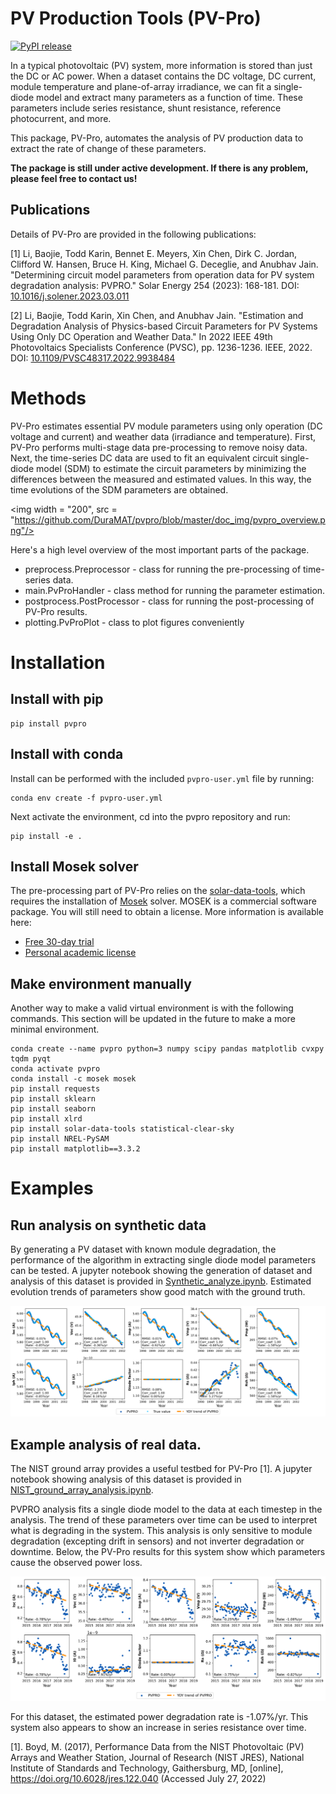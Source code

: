 # PV Production Tools (PV-Pro)

[![PyPI release](https://img.shields.io/pypi/v/pvpro.svg)](https://pypi.org/project/pvpro/)

In a typical photovoltaic (PV) system, more information is stored than just the DC or AC power. When a dataset contains the DC voltage, DC current, module temperature and plane-of-array irradiance, we can fit a single-diode model and extract many parameters as a function of time. These parameters include series resistance, shunt resistance, reference photocurrent, and more.

This package, PV-Pro, automates the analysis of PV production data to extract the rate of change of these parameters. 

**The package is still under active development. If there is any problem, please feel free to contact us!**

## Publications
Details of PV-Pro are provided in the following publications:

[1] Li, Baojie, Todd Karin, Bennet E. Meyers, Xin Chen, Dirk C. Jordan, Clifford W. Hansen, Bruce H. King, Michael G. Deceglie, and Anubhav Jain. "Determining circuit model parameters from operation data for PV system degradation analysis: PVPRO." Solar Energy 254 (2023): 168-181. DOI: [10.1016/j.solener.2023.03.011](https://doi.org/10.1016/j.solener.2023.03.011)

[2] Li, Baojie, Todd Karin, Xin Chen, and Anubhav Jain. "Estimation and Degradation Analysis of Physics-based Circuit Parameters for PV Systems Using Only DC Operation and Weather Data." In 2022 IEEE 49th Photovoltaics Specialists Conference (PVSC), pp. 1236-1236. IEEE, 2022. DOI: [10.1109/PVSC48317.2022.9938484](https://doi.org/10.1109/PVSC48317.2022.9938484)

# Methods
PV-Pro estimates essential PV module parameters using only operation (DC voltage and current) and weather data (irradiance and temperature). First, PV-Pro performs multi-stage data pre-processing to remove noisy data. Next, the time-series DC data are used to fit an equivalent circuit single-diode model (SDM) to estimate the circuit parameters by minimizing the differences between the measured and estimated values. In this way, the time evolutions of the SDM parameters are obtained.

<img width = "200", src = "https://github.com/DuraMAT/pvpro/blob/master/doc_img/pvpro_overview.png"/>

Here's a high level overview of the most important parts of the package.

- preprocess.Preprocessor - class for running the pre-processing of time-series data.
- main.PvProHandler - class method for running the parameter estimation. 
- postprocess.PostProcessor - class for running the post-processing of PV-Pro results.
- plotting.PvProPlot - class to plot figures conveniently

# Installation

## Install with pip
```
pip install pvpro
```



## Install with conda

Install can be performed with the included `pvpro-user.yml` file by running:

```
conda env create -f pvpro-user.yml
```
Next activate the environment, cd into the pvpro repository and run:

```
pip install -e .
```

## Install Mosek solver

The pre-processing part of PV-Pro relies on the [solar-data-tools](https://github.com/slacgismo/solar-data-tools), which requires the installation of [Mosek](https://www.mosek.com/resources/getting-started/) solver. MOSEK is a commercial software package. You will still need to obtain a license. More information is available here:

* [Free 30-day trial](https://www.mosek.com/products/trial/)
* [Personal academic license](https://www.mosek.com/products/academic-licenses/)

## Make environment manually
Another way to make a valid virtual environment is with the following commands. This section will be updated in the future to make a more minimal environment.

```
conda create --name pvpro python=3 numpy scipy pandas matplotlib cvxpy tqdm pyqt
conda activate pvpro
conda install -c mosek mosek
pip install requests
pip install sklearn
pip install seaborn
pip install xlrd
pip install solar-data-tools statistical-clear-sky
pip install NREL-PySAM
pip install matplotlib==3.3.2
```

# Examples

## Run analysis on synthetic data

By generating a PV dataset with known module degradation, the performance of the algorithm in extracting single diode model parameters can be tested. A jupyter notebook showing the generation of dataset and analysis of this dataset is provided in [Synthetic_analyze.ipynb](examples/Synthetic_analyze.ipynb).  Estimated evolution trends of parameters show good match with the ground truth.

![Image of PV-Pro fit result of synthetic dataset](https://github.com/DuraMAT/pvpro/blob/master/doc_img/synthetic_results.png)

## Example analysis of real data.

The NIST ground array provides a useful testbed for PV-Pro [1]. A jupyter notebook showing analysis of this dataset is provided in [NIST_ground_array_analysis.ipynb](examples/NIST_ground_array_analysis.ipynb). 

PVPRO analysis fits a single diode model to the data at each timestep in the analysis. The trend of these parameters over time can be used to interpret what is degrading in the system. This analysis is only sensitive to module degradation (excepting drift in sensors) and not inverter degradation or downtime. Below, the PV-Pro results for this system show which parameters cause the observed power loss.

![Image of PV-Pro fit result](doc_img/nist_ground_result.png)

For this dataset, the estimated power degradation rate is -1.07%/yr. This system also appears to show an increase in series resistance over time. 





[1]. Boyd, M. (2017), Performance Data from the NIST Photovoltaic (PV) Arrays and Weather Station, Journal of Research (NIST JRES), National Institute of Standards and Technology, Gaithersburg, MD, [online], https://doi.org/10.6028/jres.122.040 (Accessed July 27, 2022)
